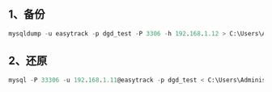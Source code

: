 ﻿## 1、备份
```sql
mysqldump -u easytrack -p dgd_test -P 3306 -h 192.168.1.12 > C:\Users\Administrator\Desktop\sqlbak\dgd_test.dump
```
## 2、还原
```sql
mysql -P 33306 -u 192.168.1.11@easytrack -p dgd_test < C:\Users\Administrator\Desktop\sqlbak\dgd_test.dump
```
